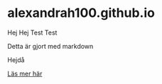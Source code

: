 # alexandrah100.github.io
Hej
Hej
Test
Test

Detta är gjort med markdown

Hejdå

[Läs mer här](/read-more)

